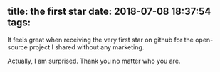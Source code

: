 title: the first star
date: 2018-07-08 18:37:54
tags:
---
It feels great when receiving the very first star on github for the open-source project I shared without any marketing.

Actually, I am surprised.  Thank you no matter who you are.